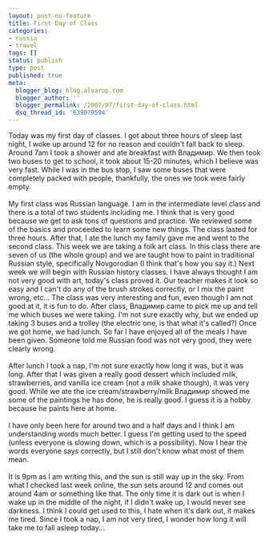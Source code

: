```yaml
---
layout: post-no-feature
title: First Day of Class
categories:
- russia
- travel
tags: []
status: publish
type: post
published: true
meta:
  blogger_blog: blog.alvarop.com
  blogger_author: ''
  blogger_permalink: /2007/07/first-day-of-class.html
  dsq_thread_id: '639079594'
---
```

Today was my first day of classes. I got about three hours of sleep last night, I woke up around 12 for no reason and couldn't fall back to sleep. Around 7am I took a shower and ate breakfast with Владимир. We then took two buses to get to school, it took about 15-20 minutes, which I believe was very fast. While I was in the bus stop, I saw some buses that were completely packed with people, thankfully, the ones we took were fairly empty.<br /><br />My first class was Russian language. I am in the intermediate level class and there is a total of two students including me. I think that is very good because we get to ask tons of questions and practice. We reviewed some of the basics and proceeded to learn some new things. The class lasted for three hours. After that, I ate the lunch my family gave me and went to the second class. This week we are taking a folk art class. In this class there are seven of us (the whole group) and we are taught how to paint in traditional Russian style, specifically Novgorodian (I think that's how you say it.) Next week we will begin with Russian history classes. I have always thought I am not very good with art, today's class proved it. Our teacher makes it look so easy and I can't do any of the brush strokes correctly, or I mix the paint wrong, etc... The class was very interesting and fun, even though I am not good at it, it is fun to do. After class,  Владимир came to pick me up and tell me which buses we were taking. I'm not sure exactly why, but we ended up taking 3 buses and a trolley (the electric one, is that what it's called?) Once we got home, we had lunch. So far I have enjoyed all of the meals I have been given. Someone told me Russian food was not very good, they were clearly wrong.<br /><br />After lunch I took a nap, I'm not sure exactly how long it was, but it was long. After that I was given a really good dessert which included milk, strawberries, and vanilla ice cream (not a milk shake though), it was very good. While we ate the ice cream/strawberry/milk Владимир showed me some of the paintings he has done, he is really good. I guess it is a hobby because he paints here at home. <br /><br />I have only been here for around two and a half days and I think I am understanding words much better. I guess I'm getting used to the speed (unless everyone is slowing down, which is a possibility). Now I hear the words everyone says correctly, but I still don't know what most of them mean.<br /><br />It is 9pm as I am writing this, and the sun is still way up in the sky. From what I checked last week online, the sun sets around 12 and comes out around 4am or something like that. The only time it is dark out is when I wake up in the middle of the night, if I didn't wake up, I would never see darkness. I think I could get used to this, I hate when it's dark out, it makes me tired. Since I took a nap, I am not very tired, I wonder how long it will take me to fall asleep today...
